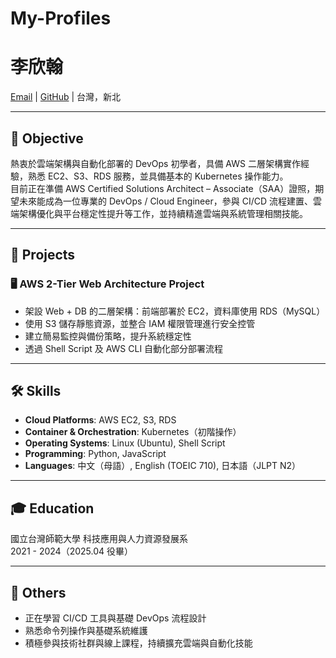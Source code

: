 # My-Profiles

# 李欣翰
[Email](mailto:xinhanli.job@gmail.com) | [GitHub](https://github.com/Graylee0128/My-Profiles) | 台灣，新北

---

## 🎯 Objective
熱衷於雲端架構與自動化部署的 DevOps 初學者，具備 AWS 二層架構實作經驗，熟悉 EC2、S3、RDS 服務，並具備基本的 Kubernetes 操作能力。  
目前正在準備 AWS Certified Solutions Architect – Associate（SAA）證照，期望未來能成為一位專業的 DevOps / Cloud Engineer，參與 CI/CD 流程建置、雲端架構優化與平台穩定性提升等工作，並持續精進雲端與系統管理相關技能。

---

## 💼 Projects

### 🖥 AWS 2-Tier Web Architecture Project
- 架設 Web + DB 的二層架構：前端部署於 EC2，資料庫使用 RDS（MySQL）
- 使用 S3 儲存靜態資源，並整合 IAM 權限管理進行安全控管
- 建立簡易監控與備份策略，提升系統穩定性
- 透過 Shell Script 及 AWS CLI 自動化部分部署流程

---

## 🛠 Skills

- **Cloud Platforms**: AWS EC2, S3, RDS
- **Container & Orchestration**: Kubernetes（初階操作）
- **Operating Systems**: Linux (Ubuntu), Shell Script
- **Programming**: Python, JavaScript
- **Languages**: 中文（母語）, English (TOEIC 710), 日本語（JLPT N2）

---

## 🎓 Education

國立台灣師範大學 科技應用與人力資源發展系  
2021 - 2024（2025.04 役畢）

---

## 📄 Others

- 正在學習 CI/CD 工具與基礎 DevOps 流程設計
- 熟悉命令列操作與基礎系統維護
- 積極參與技術社群與線上課程，持續擴充雲端與自動化技能
